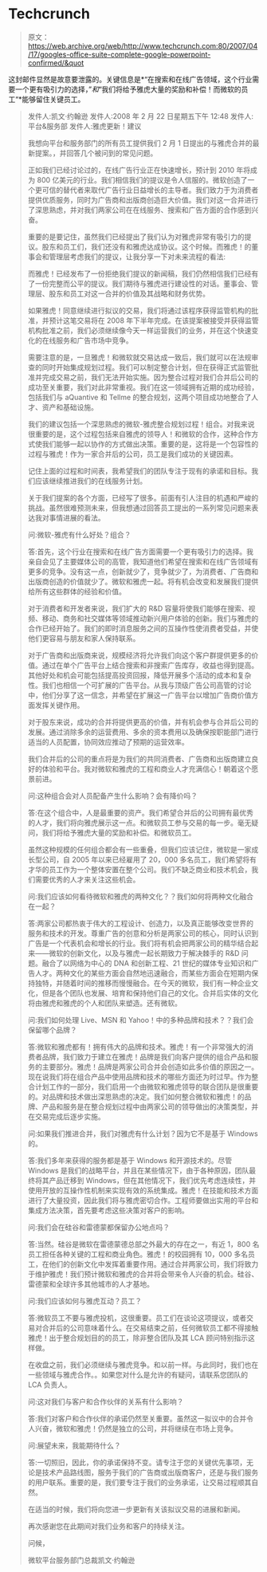 # Techcrunch

> 原文：<https://web.archive.org/web/http://www.techcrunch.com:80/2007/04/17/googles-office-suite-complete-google-powerpoint-confirmed/&quot>

这封邮件显然是故意要泄露的。关键信息是*“在搜索和在线广告领域，这个行业需要一个更有吸引力的选择，”*和*“我们将给予雅虎大量的奖励和补偿！而微软的员工“*能够留住关键员工。

> 发件人:凯文·约翰逊
> 发件人:2008 年 2 月 22 日星期五下午 12:48
> 发件人:平台&服务部
> 发件人:雅虎更新！建议
> 
> 我想向平台和服务部门的所有员工提供我们 2 月 1 日提出的与雅虎合并的最新提案。，并回答几个被问到的常见问题。
> 
> 正如我们已经讨论过的，在线广告行业正在快速增长，预计到 2010 年将成为 800 亿美元的行业。我们相信我们的提议是令人信服的。微软创造了一个更可信的替代者来取代广告行业日益增长的主导者。我们致力于为消费者提供优质服务，同时为广告商和出版商创造巨大价值。我们对这一合并进行了深思熟虑，并对我们两家公司在在线服务、搜索和广告方面的合作感到兴奋。
> 
> 重要的是要记住，虽然我们已经提出了我们认为对雅虎非常有吸引力的提议。股东和员工们，我们还没有和雅虎达成协议。这个时候。而雅虎！的董事会和管理层考虑我们的提议，让我分享一下对未来流程的看法:
> 
> 而雅虎！已经发布了一份拒绝我们提议的新闻稿，我们仍然相信我们已经有了一份完整而公平的提议。我们期待与雅虎进行建设性的对话。董事会、管理层、股东和员工对这一合并的价值及其战略和财务优势。
> 
> 如果雅虎！同意继续进行拟议的交易，我们将通过该程序获得监管机构的批准，并预计这笔交易将在 2008 年下半年完成。在该提案被接受并获得监管机构批准之前，我们必须继续像今天一样运营我们的业务，并在这个快速变化的在线服务和广告市场中竞争。
> 
> 需要注意的是，一旦雅虎！和微软就交易达成一致后，我们就可以在法规审查的同时开始集成规划过程。我们可以制定整合计划，但在获得正式监管批准并完成交易之前，我们无法开始实施。因为整合过程对我们合并后公司的成功至关重要，我们对此非常重视。我们在这一领域拥有近期的成功经验，包括我们与 aQuantive 和 Tellme 的整合规划，这两个项目成功地整合了人才、资产和基础设施。
> 
> 我们的建议包括一个深思熟虑的微软-雅虎整合规划过程！组合。对我来说很重要的是，这个过程包括来自雅虎的领导人！和微软的合作，这种合作方式使我们能够一起以协作的方式做出决策。重要的是，这将是一个包容性的过程与雅虎！作为一家合并后的公司，员工是我们成功的关键因素。
> 
> 记住上面的过程和时间表，我希望我们的团队专注于现有的承诺和目标。我们应该继续推进我们的在线服务计划。
> 
> 关于我们提案的各个方面，已经写了很多。前面有引人注目的机遇和严峻的挑战。虽然很难预测未来，但我想通过回答员工提出的一系列常见问题来表达我对事情进展的看法。
> 
> 问:微软-雅虎有什么好处？组合？
> 
> 答:首先，这个行业在搜索和在线广告方面需要一个更有吸引力的选择。我亲自会见了主要媒体公司的高管，我知道他们希望在搜索和在线广告领域有更多的竞争。没有这一点，创新就少了，竞争就少了，为消费者、广告商和出版商创造的价值就少了。微软和雅虎一起。将有机会改变和发展我们提供给所有这些群体的经验和价值。
> 
> 对于消费者和开发者来说，我们扩大的 R&D 容量将使我们能够在搜索、视频、移动、商务和社交媒体等领域推动新兴用户体验的创新。我们与雅虎的合作已经开始了。我们的即时消息服务之间的互操作性使消费者受益，并使他们更容易与朋友和家人保持联系。
> 
> 对于广告商和出版商来说，规模经济将允许我们向这个客户群提供更多的价值。通过在单个广告平台上结合搜索和非搜索广告库存，收益也得到提高。其他好处和机会可能包括提高投资回报，降低开展多个活动的成本和复杂性。我们也相信一个可扩展的广告平台。从我与顶级广告公司高管的讨论中，他们分享了这一信念，并希望在扩展这一广告平台以增加广告商价值方面发挥关键作用。
> 
> 对于股东来说，成功的合并将提供更高的价值，并有机会参与合并后公司的发展。通过消除多余的运营费用、多余的资本费用以及确保按职能部门进行适当的人员配置，协同效应推动了预期的运营效率。
> 
> 我们合并后的公司的重点将是为我们的共同消费者、广告商和出版商建立良好的体验和平台。我对微软和雅虎的工程和商业人才充满信心！朝着这个愿景前进。
> 
> 问:这种组合会对人员配备产生什么影响？会有降价吗？
> 
> 答:在这个组合中，人是最重要的资产。我们希望合并后的公司拥有最优秀的人才，我们将向雅虎展示这一点。和微软员工参与交易的每一步。毫无疑问，我们将给予雅虎大量的奖励和补偿。和微软员工。
> 
> 虽然这种规模的任何组合都会有一些重叠，但我们应该记住，微软是一家成长型公司，自 2005 年以来已经雇用了 20，000 多名员工，我们希望将有才华的员工作为一个整体安置在整个公司。我们不缺乏商业和技术机会，我们需要优秀的人才来关注这些机会。
> 
> 问:我们应该如何看待微软和雅虎的两种文化？？我们如何将两种文化融合在一起？
> 
> 答:两家公司都热衷于伟大的工程设计、创造力，以及真正能够改变世界的服务和技术的开发。尊重广告的创意和分析是两家公司的核心，同时认识到广告是一个代表机会和增长的行业。我们将有机会把两家公司的精华结合起来——微软的创新文化，以及与雅虎一起长期致力于解决棘手的 R&D 问题。融合了以网络为中心的 DNA 和创新工程、21 世纪的媒体专业知识和广告人才。两种文化的某些方面会自然地迅速融合，而某些方面会在短期内保持独特，并随着时间的推移而慢慢融合。在今天的微软，我们有一种企业文化，但是各个团队也发展、培育和保持他们自己的文化。合并后实体的文化将由雅虎和雅虎的个人和团队来塑造。还有微软。
> 
> 问:我们如何处理 Live、MSN 和 Yahoo！中的多种品牌和技术？？我们会保留哪个品牌？
> 
> 答:微软和雅虎都有！拥有伟大的品牌和技术。雅虎！有一个非常强大的消费者品牌，我们致力于建立在雅虎！品牌是我们向客户提供的组合产品和服务的主要部分。雅虎！品牌是两家公司合并会创造如此多价值的原因之一。现在说我们将在组合产品中使用品牌和技术的哪些方面还为时过早。作为整合计划工作的一部分，我们启用一个由微软和雅虎领导的联合团队是很重要的。对品牌和技术做出深思熟虑的决定。我们如何整合微软和雅虎！的品牌、产品和服务是在整合规划过程中由两家公司的领导做出的决策类型，并在交易完成后逐步实施。
> 
> 问:如果我们推进合并，我们对雅虎有什么计划？因为它不是基于 Windows 的。
> 
> 答:我们多年来获得的服务都是基于 Windows 和开源技术的。尽管 Windows 是我们的战略平台，并且在某些情况下，由于各种原因，团队最终将其产品迁移到 Windows，但在其他情况下，我们优先考虑连续性，并使用开放的互操作性机制来实现有效的系统集成。雅虎！在技能和技术方面进行了大量投资，因此我们将与雅虎密切合作。工程师要做出实用的平台和集成方法决策，首先要考虑这些决策对客户的影响。
> 
> 问:我们会在硅谷和雷德蒙都保留办公地点吗？
> 
> 答:当然。硅谷是微软在雷德蒙德总部之外最大的存在之一，有近 1，800 名员工担任各种关键的工程和商业角色。雅虎！的校园拥有 10，000 多名员工，在他们的创新文化中发挥着重要作用。通过合并两家公司，我们将致力于维护雅虎！我们预计微软和雅虎的合并将会带来令人兴奋的机会。硅谷、雷德蒙和全球许多其他城市的人才基地。
> 
> 问:我们应该如何与雅虎互动？员工？
> 
> 答:微软员工不要与雅虎投机，这很重要。员工们在谈论这项提议，或者交易对合并后的公司意味着什么。在交易结束之前，任何微软员工都不得接触雅虎！出于整合规划目的的员工，除非整合团队及其 LCA 顾问特别指示这样做。
> 
> 在收盘之前，我们必须继续与雅虎竞争。和以前一样。与此同时，我们也在一些领域与雅虎合作。。如果您对什么是允许的有疑问，请联系您团队的 LCA 负责人。
> 
> 问:这对我们与客户和合作伙伴的关系有什么影响？
> 
> 答:我们对客户和合作伙伴的承诺仍然至关重要。虽然这一拟议中的合并令人兴奋，微软和雅虎！仍然是独立的公司，并将继续在市场上竞争。
> 
> 问:展望未来，我能期待什么？
> 
> 答:一切照旧，因此，你的承诺保持不变。请专注于您的关键优先事项，无论是技术产品路线图，服务于我们的广告商或出版商客户，还是与我们服务的用户联系。重要的是，我们要专注于我们的业务承诺，让交易过程顺其自然。
> 
> 在适当的时候，我们将向您进一步更新有关该拟议交易的进展和新闻。
> 
> 再次感谢您在此期间对我们业务和客户的持续关注。
> 
> 问候，
> 
> 微软平台服务部门总裁凯文·约翰逊